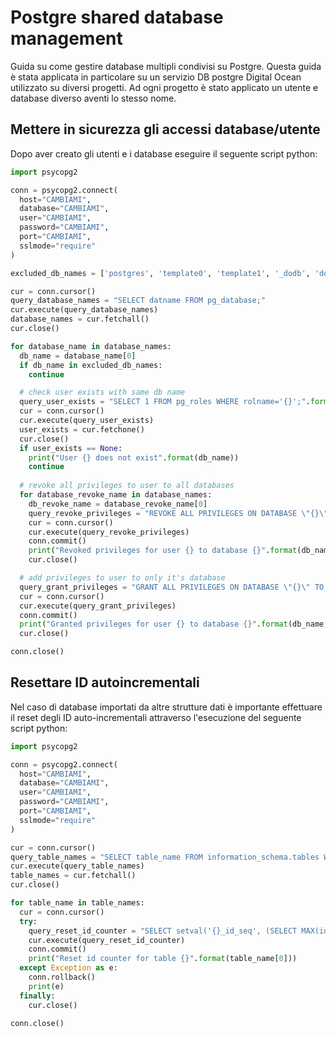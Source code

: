 # Postgre shared database management

Guida su come gestire database multipli condivisi su Postgre.
Questa guida è stata applicata in particolare su un servizio DB postgre Digital Ocean utilizzato su diversi progetti.
Ad ogni progetto è stato applicato un utente e database diverso aventi lo stesso nome.

## Mettere in sicurezza gli accessi database/utente

Dopo aver creato gli utenti e i database eseguire il seguente script python:

```py
import psycopg2

conn = psycopg2.connect(
  host="CAMBIAMI",
  database="CAMBIAMI",
  user="CAMBIAMI",
  password="CAMBIAMI",
  port="CAMBIAMI",
  sslmode="require"
)

excluded_db_names = ['postgres', 'template0', 'template1', '_dodb', 'defaultdb']

cur = conn.cursor()
query_database_names = "SELECT datname FROM pg_database;"
cur.execute(query_database_names)
database_names = cur.fetchall()
cur.close()

for database_name in database_names:
  db_name = database_name[0]
  if db_name in excluded_db_names:
    continue

  # check user exists with same db name
  query_user_exists = "SELECT 1 FROM pg_roles WHERE rolname='{}';".format(db_name)
  cur = conn.cursor()
  cur.execute(query_user_exists)
  user_exists = cur.fetchone()
  cur.close()
  if user_exists == None:
    print("User {} does not exist".format(db_name))
    continue
  
  # revoke all privileges to user to all databases
  for database_revoke_name in database_names:
    db_revoke_name = database_revoke_name[0]
    query_revoke_privileges = "REVOKE ALL PRIVILEGES ON DATABASE \"{}\" FROM \"{}\";".format(db_revoke_name, db_name)
    cur = conn.cursor()
    cur.execute(query_revoke_privileges)
    conn.commit()
    print("Revoked privileges for user {} to database {}".format(db_name, db_revoke_name))
    cur.close()

  # add privileges to user to only it's database 
  query_grant_privileges = "GRANT ALL PRIVILEGES ON DATABASE \"{}\" TO \"{}\";".format(db_name, db_name)
  cur = conn.cursor()
  cur.execute(query_grant_privileges)
  conn.commit()
  print("Granted privileges for user {} to database {}".format(db_name, db_name))
  cur.close()

conn.close()
```

## Resettare ID autoincrementali

Nel caso di database importati da altre strutture dati è importante effettuare il reset degli ID auto-incrementali attraverso l'esecuzione del seguente script python:

```py
import psycopg2

conn = psycopg2.connect(
  host="CAMBIAMI",
  database="CAMBIAMI",
  user="CAMBIAMI",
  password="CAMBIAMI",
  port="CAMBIAMI",
  sslmode="require"
)

cur = conn.cursor()
query_table_names = "SELECT table_name FROM information_schema.tables WHERE table_schema='public' AND table_type='BASE TABLE';"
cur.execute(query_table_names)
table_names = cur.fetchall()
cur.close()

for table_name in table_names:
  cur = conn.cursor()
  try:
    query_reset_id_counter = "SELECT setval('{}_id_seq', (SELECT MAX(id) + 1 FROM {}));".format(table_name[0], table_name[0])
    cur.execute(query_reset_id_counter)
    conn.commit()
    print("Reset id counter for table {}".format(table_name[0]))
  except Exception as e:
    conn.rollback()
    print(e)
  finally:
    cur.close()

conn.close()
```